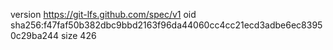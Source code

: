 version https://git-lfs.github.com/spec/v1
oid sha256:f47faf50b382dbc9bbd2163f96da44060cc4cc21ecd3adbe6ec83950c29ba244
size 426
